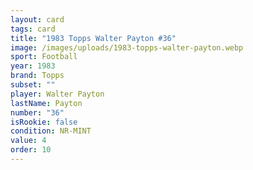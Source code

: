 ```yaml
---
layout: card
tags: card
title: "1983 Topps Walter Payton #36"
image: /images/uploads/1983-topps-walter-payton.webp
sport: Football
year: 1983
brand: Topps
subset: ""
player: Walter Payton
lastName: Payton
number: "36"
isRookie: false
condition: NR-MINT
value: 4
order: 10
---
```


